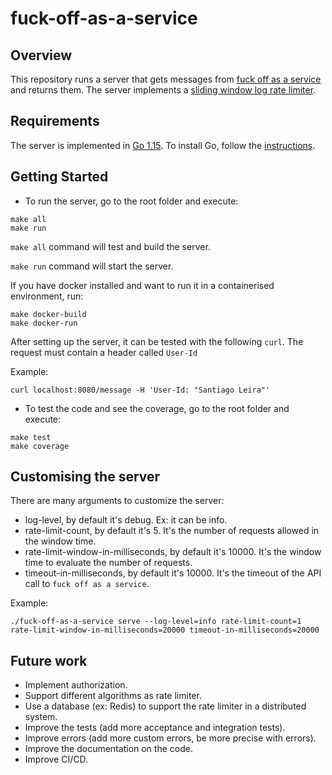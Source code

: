 # fuck-off-as-a-service


## Overview

This repository runs a server that gets messages from [fuck off as a service](https://www.foaas.com/) and returns them. The
server implements a [sliding window log rate limiter](https://bhargav-journal.blogspot.com/2020/12/understanding-rate-limiting-algorithms.html).

## Requirements

The server is implemented in [Go 1.15](https://go.dev). 
To install Go, follow the [instructions](https://go.dev/doc/install).

## Getting Started

- To run the server, go to the root folder and execute:

```
make all
make run
```

`make all` command will test and build the server.

`make run` command will start the server.

If you have docker installed and want to run it in a containerised environment, run:

```
make docker-build
make docker-run
```

After setting up the server, it can be tested with the following `curl`. 
The request must contain a header called `User-Id`

Example:

```
curl localhost:8080/message -H 'User-Id: "Santiago Leira"'
```

- To test the code and see the coverage, go to the root folder and execute:

```
make test
make coverage
```

## Customising the server

There are many arguments to customize the server:

- log-level, by default it's debug. Ex: it can be info. 
- rate-limit-count, by default it's 5. It's the number of requests allowed in the window time.
- rate-limit-window-in-milliseconds, by default it's 10000. It's the window time to evaluate the number of requests. 
- timeout-in-milliseconds, by default it's 10000. It's the timeout of the API call to `fuck off as a service`.

Example:

```
./fuck-off-as-a-service serve --log-level=info rate-limit-count=1 rate-limit-window-in-milliseconds=20000 timeout-in-milliseconds=20000
```

## Future work

- Implement authorization.
- Support different algorithms as rate limiter.
- Use a database (ex: Redis) to support the rate limiter in a distributed system.  
- Improve the tests (add more acceptance and integration tests).
- Improve errors (add more custom errors, be more precise with errors).
- Improve the documentation on the code.
- Improve CI/CD.
